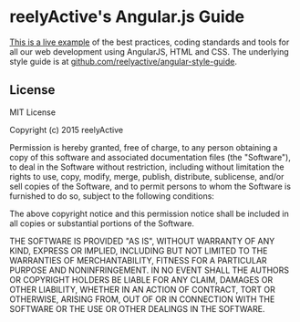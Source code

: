 # reelyActive's Angular.js Guide

[This is a live example](https://reelyactive.github.io/angular-style-guide/) of the best practices, coding standards and tools for all our web development using AngularJS, HTML and CSS.  The underlying style guide is at [github.com/reelyactive/angular-style-guide](https://github.com/reelyactive/angular-style-guide#reelyactives-angularjs-guide).


License
-------

MIT License

Copyright (c) 2015 reelyActive

Permission is hereby granted, free of charge, to any person obtaining a copy of this software and associated documentation files (the "Software"), to deal in the Software without restriction, including without limitation the rights to use, copy, modify, merge, publish, distribute, sublicense, and/or sell copies of the Software, and to permit persons to whom the Software is furnished to do so, subject to the following conditions:

The above copyright notice and this permission notice shall be included in all copies or substantial portions of the Software.

THE SOFTWARE IS PROVIDED "AS IS", WITHOUT WARRANTY OF ANY KIND, EXPRESS OR 
IMPLIED, INCLUDING BUT NOT LIMITED TO THE WARRANTIES OF MERCHANTABILITY, 
FITNESS FOR A PARTICULAR PURPOSE AND NONINFRINGEMENT. IN NO EVENT SHALL THE 
AUTHORS OR COPYRIGHT HOLDERS BE LIABLE FOR ANY CLAIM, DAMAGES OR OTHER 
LIABILITY, WHETHER IN AN ACTION OF CONTRACT, TORT OR OTHERWISE, ARISING FROM, 
OUT OF OR IN CONNECTION WITH THE SOFTWARE OR THE USE OR OTHER DEALINGS IN 
THE SOFTWARE.

